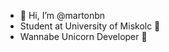 - 👋 Hi, I’m @martonbn
- Student at University of Miskolc 🏫
- Wannabe Unicorn Developer 🦄 


<!---
martonbn/martonbn is a ✨ special ✨ repository because its `README.md` (this file) appears on your GitHub profile.
You can click the Preview link to take a look at your changes.
--->
